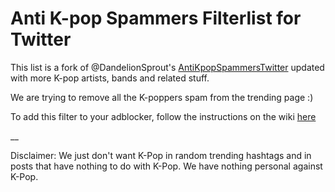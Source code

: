 # Anti K-pop Spammers Filterlist for Twitter
This list is a fork of @DandelionSprout's [AntiKpopSpammersTwitter](https://github.com/DandelionSprout/adfilt) updated with more K-pop artists, bands and related stuff.

We are trying to remove all the K-poppers spam from the trending page :)

To add this filter to your adblocker, follow the instructions on the wiki [here](https://github.com/Cinnamon-Unltd/Anti-Kpop-Spammers-Filterlist-for-Twitter/wiki/How-to-Install)

__

Disclaimer: We just don't want K-Pop in random trending hashtags and in posts that have nothing to do with K-Pop. We have nothing personal against K-Pop.

